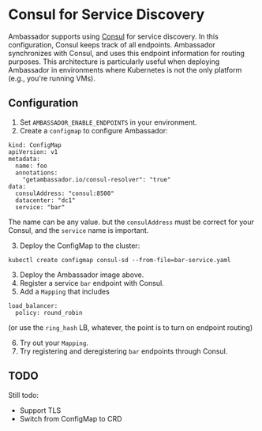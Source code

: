 # Consul for Service Discovery

Ambassador supports using [Consul](https://consul.io) for service discovery. In this configuration, Consul keeps track of all endpoints. Ambassador synchronizes with Consul, and uses this endpoint information for routing purposes. This architecture is particularly useful when deploying Ambassador in environments where Kubernetes is not the only platform (e.g., you're running VMs).

## Configuration

1. Set `AMBASSADOR_ENABLE_ENDPOINTS` in your environment.
2. Create a `configmap` to configure Ambassador:

```
kind: ConfigMap
apiVersion: v1
metadata:
  name: foo
  annotations:
    "getambassador.io/consul-resolver": "true"
data:
  consulAddress: "consul:8500"
  datacenter: "dc1"
  service: "bar"
```

The name can be any value. but the `consulAddress` must be correct for your Consul, and the `service` name is important.

3. Deploy the ConfigMap to the cluster:

```
kubectl create configmap consul-sd --from-file=bar-service.yaml
```

3. Deploy the Ambassador image above.
4. Register a service `bar` endpoint with Consul.
5. Add a `Mapping` that includes

```service: bar
load_balancer: 
  policy: round_robin
```

(or use the `ring_hash` LB, whatever, the point is to turn on endpoint routing)

6. Try out your `Mapping`.
7. Try registering and deregistering `bar` endpoints through Consul.

## TODO

Still todo:

* Support TLS
* Switch from ConfigMap to CRD
